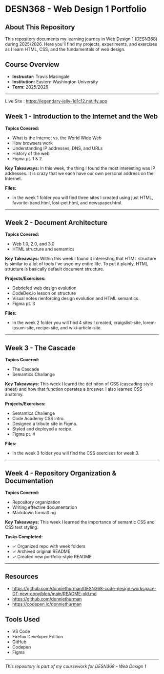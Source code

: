 # DESN368 - Web Design 1 Portfolio

## About This Repository

This repository documents my learning journey in Web Design 1 (DESN368) during 2025/2026. Here you'll find my projects, experiments, and exercises as I learn HTML, CSS, and the fundamentals of web design.

## Course Overview

- **Instructor:** Travis Masingale
- **Institution:** Eastern Washington University
- **Term:** 2025/2026

---
Live Site :  https://legendary-jelly-1d1c12.netlify.app 

## Week 1 - Introduction to the Internet and the Web

**Topics Covered:**
- What is the Internet vs. the World Wide Web
- How browsers work
- Understanding IP addresses, DNS, and URLs
- History of the web
- Figma pt. 1 & 2

**Key Takeaways:**
In this week, the thing I found the most interesting was IP addresses. It is crazy that we each have our own personal address on the Internet. 

**Files:**
- In the week 1 folder you will find three sites I created using just HTML, favorite-band.html, lost-pet.html, and newspaper.html. 

---

## Week 2 - Document Architecture 

**Topics Covered:**
- Web 1.0, 2.0, and 3.0
- HTML structure and semantics

**Key Takeaways:**
Within this week I found it interesting that HTML structure is similar to a lot of tools I've used my entire life. To put it plainly, HTML structure is basically default document structure. 

**Projects/Exercises:**
- Debriefed web design evolution
- CodeDex.io lesson on structure
- Visual notes rienforcing design evolution and HTML semantics.
- Figma pt. 3

**Files:**
- In the week 2 folder you will find 4 sites I created, craigslist-site, lorem-ipsum-site, recipe-site, and wiki-article-site.

---

## Week 3 - The Cascade

**Topics Covered:**
- The Cascade
- Semantics Challange 

**Key Takeaways:**
This week I learnd the definiton of CSS (cascading style sheet) and how that function operates a broswer. I also learned CSS anatomy. 

**Projects/Exercises:**
- Semantics Challenge
- Code Academy CSS intro.
- Designed a tribute site in Figma.
- Styled and deployed a recipe.
- Figma pt. 4

**Files:**
- In the week 3 folder you will find the CSS exercises for week 3. 

---

## Week 4 - Repository Organization & Documentation

**Topics Covered:**
- Repository organization
- Writing effective documentation
- Markdown formatting

**Key Takeaways:**
This week I learned the importance of semantic CSS and CSS text styling. 

**Tasks Completed:**
- ✓ Organized repo with week folders
- ✓ Archived original README
- ✓ Created new portfolio-style README

---

## Resources

- https://github.com/donniethurman/DESN368-code-design-workspace-DT-new-copy/blob/main/README-old.md
- https://github.com/donniethurman
- https://codepen.io/donniethurman

## Tools Used

- VS Code
- Firefox Developer Edition
- GitHub
- Codepen
- Figma

---

*This repository is part of my coursework for DESN368 - Web Design 1*
